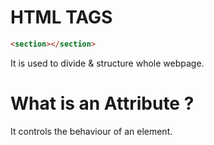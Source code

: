# HTML TAGS

```html
<section></section>
```

It is used to divide & structure whole webpage. 

# What is an Attribute ?

It controls the behaviour of an element. 